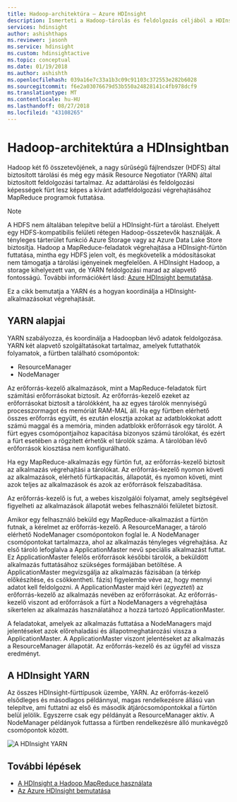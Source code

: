 ```yaml
---
title: Hadoop-architektúra – Azure HDInsight
description: Ismerteti a Hadoop-tárolás és feldolgozás céljából a HDInsight-fürtökön.
services: hdinsight
author: ashishthaps
ms.reviewer: jasonh
ms.service: hdinsight
ms.custom: hdinsightactive
ms.topic: conceptual
ms.date: 01/19/2018
ms.author: ashishth
ms.openlocfilehash: 039a16e7c33a1b3c09c91103c372553e282b6028
ms.sourcegitcommit: f6e2a03076679d53b550a24828141c4fb978dcf9
ms.translationtype: MT
ms.contentlocale: hu-HU
ms.lasthandoff: 08/27/2018
ms.locfileid: "43108265"
---
```

# <a name="hadoop-architecture-in-hdinsight"></a>Hadoop-architektúra a HDInsightban

Hadoop két fő összetevőjének, a nagy sűrűségű fájlrendszer (HDFS) által biztosított tárolási és még egy másik Resource Negotiator (YARN) által biztosított feldolgozási tartalmaz. Az adattárolási és feldolgozási képességek fürt lesz képes a kívánt adatfeldolgozási végrehajtásához MapReduce programok futtatása.

> [!NOTE]
> A HDFS nem általában telepítve belül a HDInsight-fürt a tárolást. Ehelyett egy HDFS-kompatibilis felületi rétegen Hadoop-összetevők használják. A tényleges tárterület funkció Azure Storage vagy az Azure Data Lake Store biztosítja. Hadoop a MapReduce-feladatok végrehajtása a HDInsight-fürtön futtatása, mintha egy HDFS jelen volt, és megkövetelik a módosításokat nem támogatja a tárolási igényeinek megfelelően. A HDInsight Hadoop, a storage kihelyezett van, de YARN feldolgozási marad az alapvető fontosságú. További információkért lásd: [Azure HDInsight bemutatása](hadoop/apache-hadoop-introduction.md).

Ez a cikk bemutatja a YARN és a hogyan koordinálja a HDInsight-alkalmazásokat végrehajtását.

## <a name="yarn-basics"></a>YARN alapjai 

YARN szabályozza, és koordinálja a Hadoopban lévő adatok feldolgozása. YARN két alapvető szolgáltatásokat tartalmaz, amelyek futtathatók folyamatok, a fürtben található csomópontok: 

* ResourceManager 
* NodeManager

Az erőforrás-kezelő alkalmazások, mint a MapReduce-feladatok fürt számítási erőforrásokat biztosít. Az erőforrás-kezelő ezeket az erőforrásokat biztosít a tárolókként, ha az egyes tárolók mennyiségű processzormagot és memóriát RAM-MAL áll. Ha egy fürtben elérhető összes erőforrás együtt, és ezután elosztja azokat az adatblokkokat adott számú maggal és a memória, minden adatblokk erőforrások egy tárolót. A fürt egyes csomópontjaihoz kapacitása bizonyos számú tárolókat, és ezért a fürt esetében a rögzített érhetők el tárolók száma. A tárolóban lévő erőforrások kiosztása nem konfigurálható. 

Ha egy MapReduce-alkalmazás egy fürtön fut, az erőforrás-kezelő biztosít az alkalmazás végrehajtási a tárolókat. Az erőforrás-kezelő nyomon követi az alkalmazások, elérhető fürtkapacitás, állapotát, és nyomon követi, mint azok teljes az alkalmazások és azok az erőforrások felszabadítása. 

Az erőforrás-kezelő is fut, a webes kiszolgálói folyamat, amely segítségével figyelheti az alkalmazások állapotát webes felhasználói felületet biztosít. 

Amikor egy felhasználó beküld egy MapReduce-alkalmazást a fürtön futnak, a kérelmet az erőforrás-kezelő. A ResourceManager, a tároló elérhető NodeManager csomópontokon foglal le. A NodeManager csomópontokat tartalmazza, ahol az alkalmazás tényleges végrehajtása. Az első tároló lefoglalva a ApplicationMaster nevű speciális alkalmazást futtat. Ez ApplicationMaster felelős erőforrások későbbi tárolók, a beküldött alkalmazás futtatásához szükséges formájában betöltése. A ApplicationMaster megvizsgálja az alkalmazás fázisában (a térkép előkészítése, és csökkentheti. fázis) figyelembe véve az, hogy mennyi adatot kell feldolgozni. A ApplicationMaster majd kéri (*egyezteti*) az erőforrás-kezelő az alkalmazás nevében az erőforrásokat. Az erőforrás-kezelő viszont ad erőforrások a fürt a NodeManagers a végrehajtása sikertelen az alkalmazás használatához a hozzá tartozó ApplicationMaster. 

A feladatokat, amelyek az alkalmazás futtatása a NodeManagers majd jelentéseket azok előrehaladási és állapotmeghatározási vissza a ApplicationMaster. A ApplicationMaster viszont jelentéseket az alkalmazás a ResourceManager állapotát. Az erőforrás-kezelő és az ügyfél ad vissza eredményt.

## <a name="yarn-on-hdinsight"></a>A HDInsight YARN

Az összes HDInsight-fürttípusok üzembe, YARN. Az erőforrás-kezelő elsődleges és másodlagos példánnyal, magas rendelkezésre állású van telepítve, ami futtatni az első és második átjárócsomópontokkal a fürtön belül jelölik. Egyszerre csak egy példányát a ResourceManager aktív. A NodeManager példányok futtassa a fürtben rendelkezésre álló munkavégző csomópontok között.

![A HDInsight YARN](./media/hdinsight-hadoop-architecture/yarn-on-hdinsight.png)

## <a name="next-steps"></a>További lépések

* [A HDInsight a Hadoop MapReduce használata](hadoop/hdinsight-use-mapreduce.md)
* [Az Azure HDInsight bemutatása](hadoop/apache-hadoop-introduction.md)
